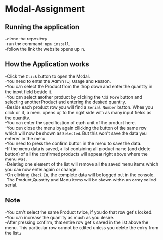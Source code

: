 # Modal-Assignment

## Running the application

-clone the repository.\
-run the command: `npm install`.\
-follow the link the website opens up in.

## How the Application works

-Click the `Click` button to open the Modal.\
-You need to enter the Admin ID, Usage and Reason.\
-You can select the Product from the drop down and enter the quantity in the input field beside it.\
-You can select another product by clicking the `Add More` button and selecting another Product and entering the desired quantity.\
-Beside each product row you will find a `Serial Number` button. When you click on it, a menu opens up to the right side with as many input fields as the quantity.\
-You can enter the specification of each unit of the product here.\
-You can close the menu by again cllicking the button of the same row which will now be shown as `Selected`. But this won't save the data you entered in the menu.\
-You need to press the confirm button in the menu to save the data.\
-If the menu data is saved, a list containing all product name (and delete button) of all the confirmed products will appear right above where the menu was.\
-Deleting one element of the list will remove all the saved menu items which you can now enter again or change.\
-On clicking `Check In`, the complete data will be logged out in the console.\
-The Product,Quantity and Menu items will be shown within an array called serial.

## Note

-You can't select the same Product twice, if you do that row get's locked.\
-You can increase the quantity as much as you desire.\
-After pressing confirm, that entire row get's saved in the list above the menu. This particular row cannot be edited unless you delete the entry from the list.\


